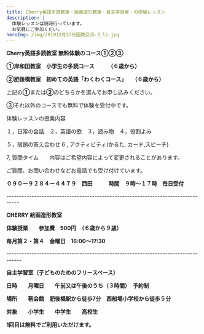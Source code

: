 ```yaml
---
title: Cherry英語多読教室・絵画造形教室・自主学習室・の体験レッスン
description: |
  体験レッスンは随時行っています。
  お気軽にご参加くだい。
heroImg: /img/201912月17日国際交流-3_li.jpg
---
```

**Cherry英語多読教室  無料体験のコース①②③**

**①岸和田教室　小学生の多読コース　　　（６歳から）**

**②肥後橋教室　初めての英語「わくわくコース」　　（６歳から）**

上記の**①**または**②**のどちらかを選んでお申し込みください。

③それ以外のコースでも無料で体験を受付中です。

体験レッスンの授業内容

１，日常の会話　２，英語の歌　３，読み物　４，役割よみ　

５，宿題の答え合わせ    6 ,  アクティビティ(かるた, カード,スピーチ)

 7,  質問タイム　　内容はご希望内容によって変更されることがあります。

ご質問、お問い合わせなどお電話でも受け付けています。

**０９０ー９２８４ー４４７９　西田　　　時間　９時～１７時　毎日受付**

**\---------------------------------------------------------------------------------**

**CHERRY 絵画造形教室**

**体験授業　　参加費　500円　（６歳から９歳）**

**毎月第２・第４　金曜日　16:00～17:30**　

**\----------------------------------------------------------------------------------**

**自主学習室（子どものためのフリースペース）**

**日時　　月曜日　　午前又は午後のうち（３時間）**　**予約制**

**場所　　靭会館　肥後橋駅から徒歩7分　西船場小学校から徒歩５分**

**対象　　小学生　　中学生　　高校生**

**1回目は無料でご利用いただけます。**
